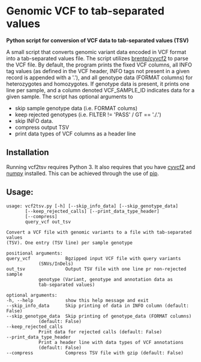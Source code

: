 # Genomic VCF to tab-separated values
__Python script for conversion of VCF data to tab-separated values (TSV)__

A small script that converts genomic variant data encoded in VCF format into a tab-separated values file. The script utilizes [brentp/cyvcf2](https://github.com/brentp/cyvcf2) to parse the VCF file. By default, the program prints the fixed VCF columns, all INFO tag values (as defined in the VCF header, INFO tags not present in a given record is appended with a '.'), and all genotype data (FORMAT columns) for heterozygotes and homozygotes. If genotype data is present, it prints one line per sample, and a column denoted VCF\_SAMPLE_ID indicates data for a given sample. The script has optional arguments to

* skip sample genotype data (i.e. FORMAT colums)
* keep rejected genotypes (i.e. FILTER != 'PASS' / GT == './.')
* skip INFO data.
* compress output TSV
* print data types of VCF columns as a header line

## Installation

Running vcf2tsv requires Python 3. It also requires that you have [cyvcf2](https://github.com/brentp/cyvcf2) and [numpy](https://scipy.org/install.html) installed. This can be achieved through the use of [pip](https://pip.pypa.io/en/stable).

## Usage:

	usage: vcf2tsv.py [-h] [--skip_info_data] [--skip_genotype_data]
		   [--keep_rejected_calls] [--print_data_type_header]
		   [--compress]
		   query_vcf out_tsv

	Convert a VCF file with genomic variants to a file with tab-separated values
	(TSV). One entry (TSV line) per sample genotype

	positional arguments:
	query_vcf             Bgzipped input VCF file with query variants
			    (SNVs/InDels)
	out_tsv               Output TSV file with one line pr non-rejected sample
			    genotype (Variant, genotype and annotation data as
			    tab-separated values)

	optional arguments:
	-h, --help            show this help message and exit
	--skip_info_data      Skip printing of data in INFO column (default: False)
	--skip_genotype_data  Skip printing of genotype_data (FORMAT columns)
			    (default: False)
	--keep_rejected_calls
			    Print data for rejected calls (default: False)
	--print_data_type_header
			    Print a header line with data types of VCF annotations
			    (default: False)
	--compress            Compress TSV file with gzip (default: False)
